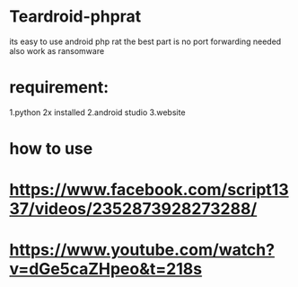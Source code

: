 # Teardroid-phprat


its easy to use android php rat the best part is no port forwarding needed also work as ransomware 

# requirement:
1.python 2x installed
2.android studio
3.website

# how to use
# https://www.facebook.com/script1337/videos/2352873928273288/
# https://www.youtube.com/watch?v=dGe5caZHpeo&t=218s
